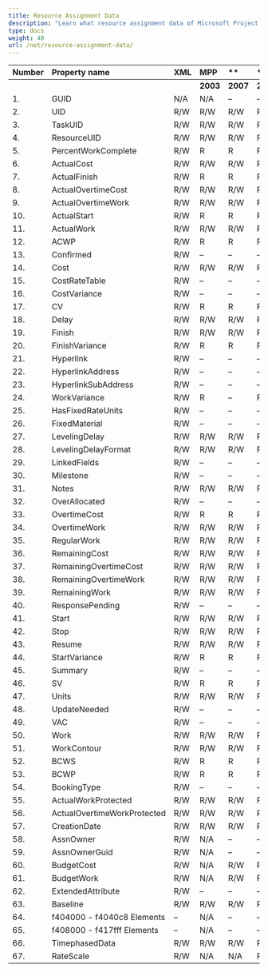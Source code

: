 ```yaml
---
title: Resource Assignment Data
description: "Learn what resource assignment data of Microsoft Project (MPP/XML) files are can be written or read by Aspose.Tasks for .NET."
type: docs
weight: 40
url: /net/resource-assignment-data/
---
```


|**Number** |**Property name** |**XML** |**MPP** |** |** |**  |** |** |**Comments** |
| :- | :- | :- | :- | :- | :- | :- | :- | :- | :- |
| | | |**2003** |**2007** |**2010** |**2013** |**2016** |**2019** | |
|1. |GUID |N/A |N/A |– |– |– |– |– | |
|2. |UID |R/W |R/W |R/W |R/W |R/W |R/W |R/W | |
|3. |TaskUID |R/W |R/W |R/W |R/W |R/W |R/W |R/W | |
|4. |ResourceUID |R/W |R/W |R/W |R/W |R/W |R/W |R/W | |
|5. |PercentWorkComplete |R/W |R |R |R |R |R |R | |
|6. |ActualCost |R/W |R/W |R/W |R/W |R/W |R/W |R/W | |
|7. |ActualFinish |R/W |R |R |R |R |R |R | |
|8. |ActualOvertimeCost |R/W |R/W |R/W |R/W |R/W |R/W |R/W | |
|9. |ActualOvertimeWork |R/W |R/W |R/W |R/W |R/W |R/W |R/W | |
|10. |ActualStart |R/W |R |R |R |R |R |R | |
|11. |ActualWork |R/W |R/W |R/W |R/W |R/W |R/W |R/W | |
|12. |ACWP |R/W |R |R |R |R |R |R | |
|13. |Confirmed |R/W |– |– |– |– |– |– | |
|14. |Cost |R/W |R/W |R/W |R/W |R/W |R/W |R/W | |
|15. |CostRateTable |R/W |– |– |– |– |– |– | |
|16. |CostVariance |R/W |– |– |– |– |– |– | |
|17. |CV |R/W |R |R |R |R |R |R | |
|18. |Delay |R/W |R/W |R/W |R/W |R/W |R/W |R/W | |
|19. |Finish |R/W |R/W |R/W |R/W |R/W |R/W |R/W | |
|20. |FinishVariance |R/W |R |R |R |R |R |R | |
|21. |Hyperlink |R/W |– |– |– |– |– |– | |
|22. |HyperlinkAddress |R/W |– |– |– |– |– |– | |
|23. |HyperlinkSubAddress |R/W |– |– |– |– |– |– | |
|24. |WorkVariance |R/W |R |– |R |R |R |R | |
|25. |HasFixedRateUnits |R/W |– |– |– |– |– |– | |
|26. |FixedMaterial |R/W |– |– |– |– |– |– |
|27. |LevelingDelay |R/W |R/W |R/W |R/W |R/W |R/W |R/W | |
|28. |LevelingDelayFormat |R/W |R/W |R/W |R/W |R/W |R/W |R/W | |
|29. |LinkedFields |R/W |– |– |– |– |– |– | |
|30. |Milestone |R/W |– |– |– |– |– |– | |
|31. |Notes |R/W |R/W |R/W |R/W |R/W |R/W |R/W | |
|32. |OverAllocated |R/W |– |– |– |– |– |– | |
|33. |OvertimeCost |R/W |R |R |R |R |R |R | |
|34. |OvertimeWork |R/W |R/W |R/W |R/W |R/W |R/W |R/W | |
|35. |RegularWork |R/W |R/W |R/W |R/W |R/W |R/W |R/W | |
|36. |RemainingCost |R/W |R/W |R/W |R/W |R/W |R/W |R/W | |
|37. |RemainingOvertimeCost |R/W |R/W |R/W |R/W |R/W |R/W |R/W | |
|38. |RemainingOvertimeWork |R/W |R/W |R/W |R/W |R/W |R/W |R/W | |
|39. |RemainingWork |R/W |R/W |R/W |R/W |R/W |R/W |R/W | |
|40. |ResponsePending |R/W |– |– |– |– |– |– | |
|41. |Start |R/W |R/W |R/W |R/W |R/W |R/W |R/W | |
|42. |Stop |R/W |R/W |R/W |R/W |R/W |R/W |R/W | |
|43. |Resume |R/W |R/W |R/W |R/W |R/W |R/W |R/W | |
|44. |StartVariance |R/W |R |R |R |R |R |R | |
|45. |Summary |R/W |– |– |– |– |– |– | |
|46. |SV |R/W |R |R |R |R |R |R | |
|47. |Units |R/W |R/W |R/W |R/W |R/W |R/W |R/W | |
|48. |UpdateNeeded |R/W |– |– |– |– |– |– | |
|49. |VAC |R/W |– |– |– |– |– |– | |
|50. |Work |R/W |R/W |R/W |R/W |R/W |R/W |R/W | |
|51. |WorkContour |R/W |R/W |R/W |R/W |R/W |R/W |R/W | |
|52. |BCWS |R/W |R |R |R |R |R |R | |
|53. |BCWP |R/W |R |R |R |R |R |R | |
|54. |BookingType |R/W |– |– |– |– |– |– | | |
|55. |ActualWorkProtected |R/W |R/W |R/W |R/W |R/W |R/W |R/W | |
|56. |ActualOvertimeWorkProtected |R/W |R/W |R/W |R/W |R/W |R/W |R/W | |
|57. |CreationDate |R/W |R/W |R/W |R/W |R/W |R/W |R/W | |
|58. |AssnOwner |R/W |N/A |– |– |– |– |– | |
|59. |AssnOwnerGuid |R/W |N/A |– |– |– |– |– | |
|60. |BudgetCost |R/W |N/A |R/W |R/W |R/W |R/W |R/W | |
|61. |BudgetWork |R/W |N/A |R/W |R/W |R/W |R/W |R/W | |
|62. |ExtendedAttribute |R/W |– |– |– |– |– |– | |
|63. |Baseline |R/W |R/W |R/W |R/W |R/W |R/W |R/W |R/W |R/W | |
|64. |f404000 - f4040c8 Elements |– |N/A |– |– |– |– |– | |
|65. |f408000 - f417fff Elements |– |N/A |– |– |– |– |– | |
|66. |TimephasedData |R/W |R/W |R/W |R/W |R/W |R/W |R/W | |
|67. |RateScale |R/W |N/A |N/A |R/W |R/W |R/W |R/W | |

